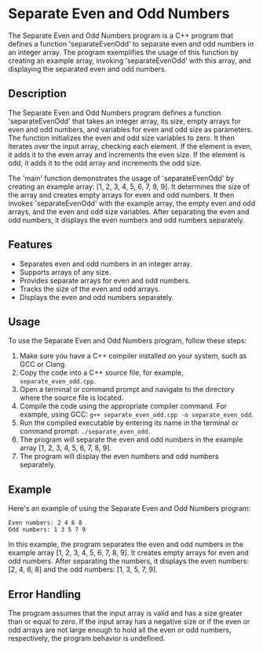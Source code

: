 # Separate Even and Odd Numbers

The Separate Even and Odd Numbers program is a C++ program that defines a function 'separateEvenOdd' to separate even and odd numbers in an integer array. The program exemplifies the usage of this function by creating an example array, invoking 'separateEvenOdd' with this array, and displaying the separated even and odd numbers.

## Description

The Separate Even and Odd Numbers program defines a function 'separateEvenOdd' that takes an integer array, its size, empty arrays for even and odd numbers, and variables for even and odd size as parameters. The function initializes the even and odd size variables to zero. It then iterates over the input array, checking each element. If the element is even, it adds it to the even array and increments the even size. If the element is odd, it adds it to the odd array and increments the odd size.

The 'main' function demonstrates the usage of 'separateEvenOdd' by creating an example array: [1, 2, 3, 4, 5, 6, 7, 8, 9]. It determines the size of the array and creates empty arrays for even and odd numbers. It then invokes 'separateEvenOdd' with the example array, the empty even and odd arrays, and the even and odd size variables. After separating the even and odd numbers, it displays the even numbers and odd numbers separately.

## Features

- Separates even and odd numbers in an integer array.
- Supports arrays of any size.
- Provides separate arrays for even and odd numbers.
- Tracks the size of the even and odd arrays.
- Displays the even and odd numbers separately.

## Usage

To use the Separate Even and Odd Numbers program, follow these steps:

1. Make sure you have a C++ compiler installed on your system, such as GCC or Clang.
2. Copy the code into a C++ source file, for example, `separate_even_odd.cpp`.
3. Open a terminal or command prompt and navigate to the directory where the source file is located.
4. Compile the code using the appropriate compiler command. For example, using GCC: `g++ separate_even_odd.cpp -o separate_even_odd`.
5. Run the compiled executable by entering its name in the terminal or command prompt: `./separate_even_odd`.
6. The program will separate the even and odd numbers in the example array [1, 2, 3, 4, 5, 6, 7, 8, 9].
7. The program will display the even numbers and odd numbers separately.

## Example

Here's an example of using the Separate Even and Odd Numbers program:

```
Even numbers: 2 4 6 8
Odd numbers: 1 3 5 7 9
```

In this example, the program separates the even and odd numbers in the example array [1, 2, 3, 4, 5, 6, 7, 8, 9]. It creates empty arrays for even and odd numbers. After separating the numbers, it displays the even numbers: [2, 4, 6, 8] and the odd numbers: [1, 3, 5, 7, 9].

## Error Handling

The program assumes that the input array is valid and has a size greater than or equal to zero. If the input array has a negative size or if the even or odd arrays are not large enough to hold all the even or odd numbers, respectively, the program behavior is undefined.